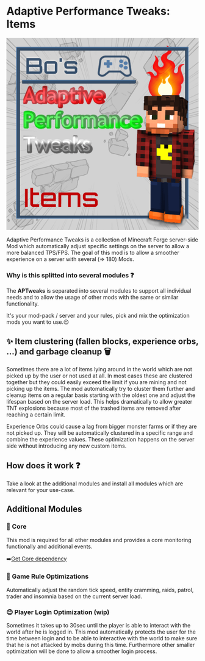 # Adaptive Performance Tweaks: Items

![Adaptive Performance Tweaks: Items][logo]

Adaptive Performance Tweaks is a collection of Minecraft Forge server-side Mod which automatically adjust specific settings on the server to allow a more balanced TPS/FPS.
The goal of this mod is to allow a smoother experience on a server with several (=> 180) Mods.

### Why is this splitted into several modules ❓

The **APTweaks** is separated into several modules to support all individual needs and to allow the usage of other mods with the same or similar functionality.

It's your mod-pack / server and your rules, pick and mix the optimization mods you want to use.😉

## ✨ Item clustering (fallen blocks, experience orbs, ...) and garbage cleanup 🗑️

Sometimes there are a lot of items lying around in the world which are not picked up by the user or not used at all.
In most cases these are clustered together but they could easily exceed the limit if you are mining and not picking up the items.
The mod automatically try to cluster them further and cleanup items on a regular basis starting with the oldest one and adjust the lifespan based on the server load.
This helps dramatically to allow greater TNT explosions because most of the trashed items are removed after reaching a certain limit.

Experience Orbs could cause a lag from bigger monster farms or if they are not picked up.
They will be automatically clustered in a specific range and combine the experience values.
These optimization happens on the server side without introducing any new custom items.

## How does it work ❓

Take a look at the additional modules and install all modules which are relevant for your use-case.

## Additional Modules

### 🔩 Core

This mod is required for all other modules and provides a core monitoring functionally and additional events.

➡️[Get Core dependency][core]

### 🔀 Game Rule Optimizations

Automatically adjust the random tick speed, entity cramming, raids, patrol, trader and insomnia based on the current server load.

### 😊 Player Login Optimization (wip)

Sometimes it takes up to 30sec until the player is able to interact with the world after he is logged in.
This mod automatically protects the user for the time between login and to be able to interactive with the world to make sure that he is not attacked by mobs during this time.
Furthermore other smaller optimization will be done to allow a smoother login process.

[logo]: src/main/resources/logo.png
[core]: https://www.curseforge.com/minecraft/mc-mods/adaptive-performance-tweaks-core
[gamerules]: https://www.curseforge.com/minecraft/mc-mods/adaptive-performance-tweaks-gamerules

